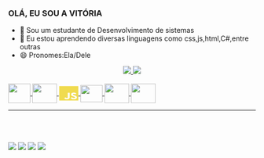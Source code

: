 ### OLÁ, EU SOU A VITÓRIA

 


- 🔭 Sou um estudante de Desenvolvimento de sistemas
- 🌱 Eu estou aprendendo diversas linguagens como css,js,html,C#,entre outras
- 😄 Pronomes:Ela/Dele

<div align="center">
  <a href="https://github.com/viviihvp-001">
  <img height="150em" src="https://github-readme-stats.vercel.app/api?username=viviihvp-001&show_icons=true&theme=dark&include_all_commits=true&count_private=true"/>
  <img height="150em" src="https://github-readme-stats.vercel.app/api/top-langs/?username=viviihvp-001&layout=compact&langs_count=7&theme=dark"/>
</div>
 
 <div style="display: inline_block"><br>
  <img align="center" height="40" width="45" src="https://cdn.jsdelivr.net/gh/devicons/devicon/icons/html5/html5-plain-wordmark.svg">
  <img align="center" height="40" width="50" src="https://cdn.jsdelivr.net/gh/devicons/devicon/icons/css3/css3-plain-wordmark.svg" />
  <img align="center" height="30" width="40" src="https://raw.githubusercontent.com/devicons/devicon/master/icons/javascript/javascript-plain.svg">
  <img align="center" height="35" width="45" src="https://cdn.jsdelivr.net/gh/devicons/devicon/icons/bootstrap/bootstrap-plain-wordmark.svg">
  <img align="center" height="40" width="50" src="https://cdn.jsdelivr.net/gh/devicons/devicon/icons/jquery/jquery-plain-wordmark.svg">
  <img align="center" height="40" width="50" src="https://cdn.jsdelivr.net/gh/devicons/devicon/icons/csharp/csharp-line.svg">   
</div>
 <hr>
 <br><br><br>
 
 <div>
     <a href = "rhuan3003@gmail.com"><img src=https://img.shields.io/badge/Gmail-D14836?style=for-the-badge&logo=gmail&logoColor=white></a>
     <a href = "rhuan30.santana@outlook.com"><img src=https://img.shields.io/badge/Microsoft_Outlook-0078D4?style=for-the-badge&logo=microsoft-outlook&logoColor=white></a>
     <a href = "https://www.linkedin.com/in/rhuan-santana-da-silva-266637215/"><img src=https://img.shields.io/badge/LinkedIn-0077B5?style=for-the-badge&logo=linkedin&logoColor=white></a>
    <a href = "https://github.com/RHU4N"><img src=https://img.shields.io/badge/GitHub-100000?style=for-the-badge&logo=github&logoColor=white></a>
  </div>
